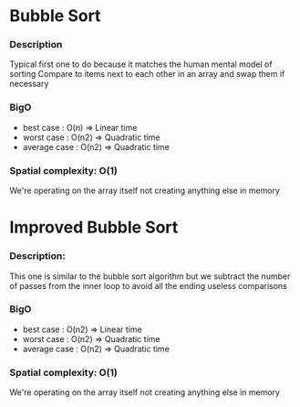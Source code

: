 # Bubble Sort

### Description
Typical first one to do because it matches the human mental model of sorting
Compare to items next to each other in an array and swap them if necessary

### BigO
* best case    : O(n) => Linear time
* worst case   : O(n2) => Quadratic time
* average case : O(n2) => Quadratic time

### Spatial complexity: O(1)
We're operating on the array itself not creating anything else in memory


# Improved Bubble Sort

### Description:
This one is similar to the bubble sort algorithm
but we subtract the number of passes from the inner loop
to avoid all the ending useless comparisons

### BigO
* best case    : O(n2) => Linear time
* worst case   : O(n2) => Quadratic time
* average case : O(n2) => Quadratic time

### Spatial complexity: O(1)
We're operating on the array itself not creating anything else in memory